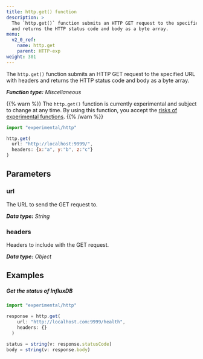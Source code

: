```yaml
---
title: http.get() function
description: >
  The `http.get()` function submits an HTTP GET request to the specified URL with headers
  and returns the HTTP status code and body as a byte array.
menu:
  v2_0_ref:
    name: http.get
    parent: HTTP-exp
weight: 301
---
```


The `http.get()` function submits an HTTP GET request to the specified URL with headers
and returns the HTTP status code and body as a byte array.

_**Function type:** Miscellaneous_

{{% warn %}}
The `http.get()` function is currently experimental and subject to change at any time.
By using this function, you accept the [risks of experimental functions](/v2.0/reference/flux/stdlib/experimental/#use-experimental-functions-at-your-own-risk).
{{% /warn %}}

```js
import "experimental/http"

http.get(
  url: "http://localhost:9999/",
  headers: {x:"a", y:"b", z:"c"}
)
```

## Parameters

### url
The URL to send the GET request to.

_**Data type:** String_

### headers
Headers to include with the GET request.

_**Data type:** Object_

## Examples

##### Get the status of InfluxDB
```js
import "experimental/http"

response = http.get(
    url: "http://localhost.com:9999/health",
    headers: {}
  )

status = string(v: response.statusCode)
body = string(v: response.body)
```
